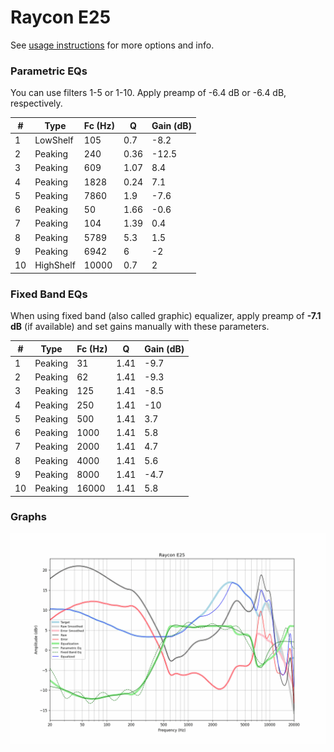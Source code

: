# Raycon E25
See [usage instructions](https://github.com/jaakkopasanen/AutoEq#usage) for more options and info.

### Parametric EQs
You can use filters 1-5 or 1-10. Apply preamp of -6.4 dB or -6.4 dB, respectively.

|   # | Type      |   Fc (Hz) |    Q |   Gain (dB) |
|-----|-----------|-----------|------|-------------|
|   1 | LowShelf  |       105 | 0.7  |        -8.2 |
|   2 | Peaking   |       240 | 0.36 |       -12.5 |
|   3 | Peaking   |       609 | 1.07 |         8.4 |
|   4 | Peaking   |      1828 | 0.24 |         7.1 |
|   5 | Peaking   |      7860 | 1.9  |        -7.6 |
|   6 | Peaking   |        50 | 1.66 |        -0.6 |
|   7 | Peaking   |       104 | 1.39 |         0.4 |
|   8 | Peaking   |      5789 | 5.3  |         1.5 |
|   9 | Peaking   |      6942 | 6    |        -2   |
|  10 | HighShelf |     10000 | 0.7  |         2   |

### Fixed Band EQs
When using fixed band (also called graphic) equalizer, apply preamp of **-7.1 dB** (if available) and set gains manually with these parameters.

|   # | Type    |   Fc (Hz) |    Q |   Gain (dB) |
|-----|---------|-----------|------|-------------|
|   1 | Peaking |        31 | 1.41 |        -9.7 |
|   2 | Peaking |        62 | 1.41 |        -9.3 |
|   3 | Peaking |       125 | 1.41 |        -8.5 |
|   4 | Peaking |       250 | 1.41 |       -10   |
|   5 | Peaking |       500 | 1.41 |         3.7 |
|   6 | Peaking |      1000 | 1.41 |         5.8 |
|   7 | Peaking |      2000 | 1.41 |         4.7 |
|   8 | Peaking |      4000 | 1.41 |         5.6 |
|   9 | Peaking |      8000 | 1.41 |        -4.7 |
|  10 | Peaking |     16000 | 1.41 |         5.8 |

### Graphs
![](./Raycon%20E25.png)
